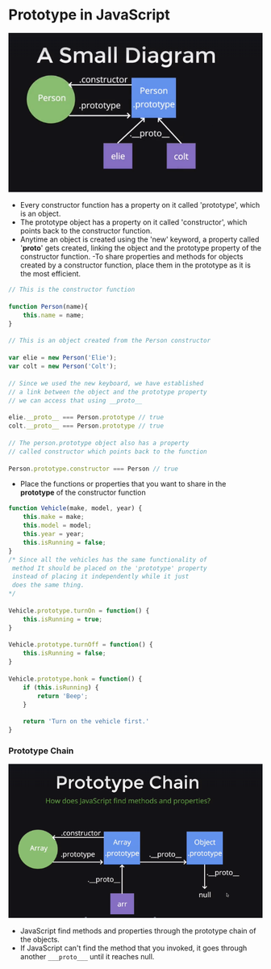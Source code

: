# Prototype in JavaScript

![](../../img/js/prototype.PNG)
- Every constructor function has a property
on it called 'prototype', which is an object.
- The prototype object has a property on it called
'constructor', which points back to the constructor
function.
- Anytime an object is created using the 'new' keyword, a
property called '__proto__' gets created, linking the object
and the prototype property of the constructor function.
-To share properties and methods for objects created
by a constructor function, place them in the prototype as
it is the most efficient.

```javascript
// This is the constructor function

function Person(name){
	this.name = name;
}

// This is an object created from the Person constructor

var elie = new Person('Elie');
var colt = new Person('Colt');

// Since we used the new keyboard, we have established
// a link between the object and the prototype property
// we can access that using __proto__

elie.__proto__ === Person.prototype // true
colt.__proto__ === Person.prototype // true

// The person.prototype object also has a property
// called constructor which points back to the function

Person.prototype.constructor === Person // true
```
- Place the functions or properties that you want to share in the   
**prototype** of the constructor function 

```javascript
function Vehicle(make, model, year) {
	this.make = make;
	this.model = model;
	this.year = year;
	this.isRunning = false;
}
/* Since all the vehicles has the same functionality of
 method It should be placed on the 'prototype' property
 instead of placing it independently while it just
 does the same thing.
*/ 

Vehicle.prototype.turnOn = function() {
	this.isRunning = true;
}

Vehicle.prototype.turnOff = function() {
	this.isRunning = false;
}

Vehicle.prototype.honk = function() {
	if (this.isRunning) {
		return 'Beep';
	}

	return 'Turn on the vehicle first.'
}
```

### Prototype Chain
![](../../img/js/prototypeChain.PNG)
- JavaScript find methods and properties through the prototype
chain of the objects.
- If JavaScript can't find the method that you invoked, it goes
through another ```___proto___``` until it reaches null.